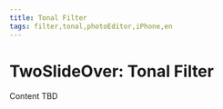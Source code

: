 ```yaml
---
title: Tonal Filter
tags: filter,tonal,photoEditor,iPhone,en
---
```


# TwoSlideOver: Tonal Filter

Content TBD
